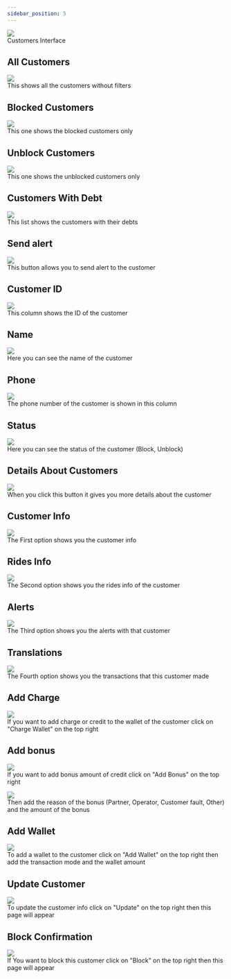 ```yaml
---
sidebar_position: 5
---
```


<img src='../img/Customer/customers1.png'/><br/>
Customers Interface

## All Customers
<img src='../img/Customer/customers2.png'/><br/>
This shows all the customers without filters

## Blocked Customers


<img src='../img/Customer/customers3.png'/><br/>
This one shows the blocked customers only

## Unblock Customers
<img src='../img/Customer/customers10.png'/><br/>
This one shows the unblocked customers only

## Customers With Debt
<img src='../img/Customer/customers4.png'/><br/>
This list shows the customers with their debts

## Send alert
<img src='../img/Customer/customer80.png'/><br/>
This button allows you to send alert to the customer

## Customer ID
<img src='../img/Customer/customers5.png'/><br/>
This column shows the ID of the customer

## Name
<img src='../img/Customer/customers6.png'/><br/>
Here you can see the name of the customer

## Phone
<img src='../img/Customer/customers7.png'/><br/>
The phone number of the customer is shown in this column 

## Status
<img src='../img/Customer/customers8.png'/><br/>
Here you can see the status of the customer (Block, Unblock) 



## Details About Customers
<img src='../img/Customer/cumtomers99.png'/><br/>
When you click this button it gives you more details about the customer

## Customer Info
<img src='../img/Customer/customers111.png'/><br/>
The First option shows you the customer info

## Rides Info
<img src='../img/Customer/customers112.png'/><br/>
The Second option shows you the rides info of the customer

## Alerts
<img src='../img/Customer/customers113.png'/><br/>
The Third option shows you the alerts with that customer

## Translations
<img src='../img/Customer/customers114.png'/><br/>
The Fourth option shows you the transactions that this customer made

## Add Charge
<img src='../img/Customer/customers115.png'/><br/>
If you want to add charge or credit to the wallet of the customer click on "Charge Wallet" on the top right


## Add bonus
<img src='../img/Customer/customers116.png'/><br/>
If you want to add bonus amount of credit click on "Add Bonus" on the top right 

<img src='../img/Customer/customers55.png'/><br/>
Then add the reason of the bonus (Partner, Operator, Customer fault, Other) and the amount of the bonus

## Add Wallet
<img src='../img/Customer/customers117.png'/><br/>
To add a wallet to the customer click on "Add Wallet" on the top right then add the transaction mode and the wallet amount

## Update Customer
<img src='../img/Customer/customers118.png'/><br/>
To update the customer info click on "Update" on the top right then this page will appear

## Block Confirmation
<img src='../img/Customer/customers119.png'/><br/>
If You want to block this customer click on "Block" on the top right then this page will appear